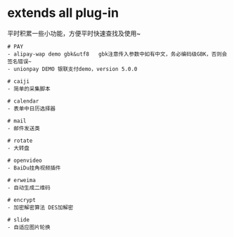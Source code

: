 # extends all plug-in
平时积累一些小功能，方便平时快速查找及使用~
````````````````````````````
# PAY
- alipay-wap demo gbk&utf8   gbk注意传入参数中如有中文，务必编码级GBK，否则会签名错误~
- unionpay DEMO 银联支付demo，version 5.0.0

# caiji
- 简单的采集脚本

# calendar
- 表单中日历选择器

# mail
- 邮件发送类

# rotate
- 大转盘

# openvideo
- BaiDu挂角视频插件

# erweima
- 自动生成二维码

# encrypt
- 加密解密算法 DES加解密

# slide
- 自适应图片轮换